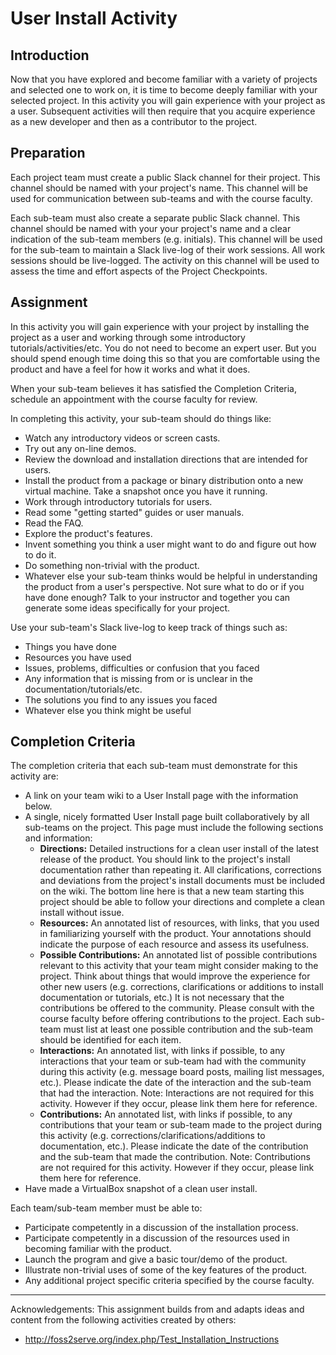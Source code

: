 # User Install Activity

## Introduction

Now that you have explored and become familiar with a variety of projects and selected one to work on, it is time to become deeply familiar with your selected project. In this activity you will gain experience with your project as a user. Subsequent activities will then require that you acquire experience as a new developer and then as a contributor to the project.

## Preparation

Each project team must create a public Slack channel for their project. This channel should be named with your project's name. This channel will be used for communication between sub-teams and with the course faculty.

Each sub-team must also create a separate public Slack channel. This channel should be named with your your project's name and a clear indication of the sub-team members (e.g. initials). This channel will be used for the sub-team to maintain a Slack live-log of their work sessions. All work sessions should be live-logged. The activity on this channel will be used to assess the time and effort aspects of the Project Checkpoints.

## Assignment

In this activity you will gain experience with your project by installing the project as a user and working through some introductory tutorials/activities/etc. You do not need to become an expert user. But you should spend enough time doing this so that you are comfortable using the product and have a feel for how it works and what it does.

When your sub-team believes it has satisfied the Completion Criteria, schedule an appointment with the course faculty for review.

In completing this activity, your sub-team should do things like:
- Watch any introductory videos or screen casts.
- Try out any on-line demos.
- Review the download and installation directions that are intended for users.
- Install the product from a package or binary distribution onto a new virtual machine. Take a snapshot once you have it running.
- Work through introductory tutorials for users.
- Read some "getting started" guides or user manuals.
- Read the FAQ.
- Explore the product's features.
- Invent something you think a user might want to do and figure out how to do it.
- Do something non-trivial with the product.
- Whatever else your sub-team thinks would be helpful in understanding the product from a user's perspective.
Not sure what to do or if you have done enough? Talk to your instructor and together you can generate some ideas specifically for your project.

Use your sub-team's Slack live-log to keep track of things such as:
- Things you have done
- Resources you have used
- Issues, problems, difficulties or confusion that you faced
- Any information that is missing from or is unclear in the documentation/tutorials/etc.
- The solutions you find to any issues you faced
- Whatever else you think might be useful

## Completion Criteria

The completion criteria that each sub-team must demonstrate for this activity are:

- A link on your team wiki to a User Install page with the information below.
- A single, nicely formatted User Install page built collaboratively by all sub-teams on the project. This page must include the following sections and information:
  - __Directions:__ Detailed instructions for a clean user install of the latest release of the product. You should link to the project's install documentation rather than repeating it. All clarifications, corrections and deviations from the project's install documents must be included on the wiki. The bottom line here is that a new team starting this project should be able to follow your directions and complete a clean install without issue.
  - __Resources:__ An annotated list of resources, with links, that you used in familiarizing yourself with the product. Your annotations should indicate the purpose of each resource and assess its usefulness.
  - __Possible Contributions:__ An annotated list of possible contributions relevant to this activity that your team might consider making to the project. Think about things that would improve the experience for other new users (e.g. corrections, clarifications or additions to install documentation or tutorials, etc.) It is not necessary that the contributions be offered to the community. Please consult with the course faculty before offering contributions to the project. Each sub-team must list at least one possible contribution and the sub-team should be identified for each item.
  - __Interactions:__ An annotated list, with links if possible, to any interactions that your team or sub-team had with the community during this activity (e.g. message board posts, mailing list messages, etc.). Please indicate the date of the interaction and the sub-team that had the interaction. Note: Interactions are not required for this activity. However if they occur, please link them here for reference.
  - __Contributions:__ An annotated list, with links if possible, to any contributions that your team or sub-team made to the project during this activity (e.g. corrections/clarifications/additions to documentation, etc.). Please indicate the date of the contribution and the sub-team that made the contribution. Note: Contributions are not required for this activity. However if they occur, please link them here for reference.
- Have made a VirtualBox snapshot of a clean user install.

Each team/sub-team member must be able to:
- Participate competently in a discussion of the installation process.
- Participate competently in a discussion of the resources used in becoming familiar with the product.
- Launch the program and give a basic tour/demo of the product.
- Illustrate non-trivial uses of some of the key features of the product.
- Any additional project specific criteria specified by the course faculty.

---

Acknowledgements: This assignment builds from and adapts ideas and content from the following activities created by others:
- http://foss2serve.org/index.php/Test_Installation_Instructions
